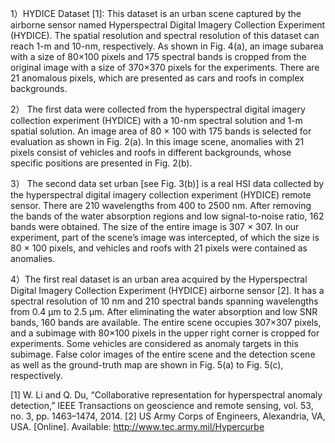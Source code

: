 1）HYDICE Dataset [1]: This dataset is an urban scene captured by the airborne sensor named Hyperspectral Digital Imagery Collection Experiment (HYDICE). The spatial resolution and spectral resolution of this dataset can reach 1-m and 10-nm, respectively. As shown in Fig. 4(a), an image subarea with a size of 80×100 pixels and 175 spectral bands is cropped from the original image with a size of 370×370 pixels for the experiments. There are 21 anomalous pixels, which are presented as cars and roofs in complex backgrounds.


2） The first data were collected from the hyperspectral digital imagery collection experiment (HYDICE) with a 10-nm spectral solution and 1-m spatial solution. An image area of 80 × 100 with 175 bands is selected for evaluation as shown in Fig. 2(a). In this image scene, anomalies with 21 pixels consist of vehicles and roofs in different backgrounds, whose specific positions are presented in Fig. 2(b).

3） The second data set urban [see Fig. 3(b)] is a real HSI data collected by the hyperspectral digital imagery collection experiment (HYDICE) remote sensor. There are 210 wavelengths from 400 to 2500 nm. After removing the bands of the water absorption regions and low signal-to-noise ratio, 162 bands were obtained. The size of the entire image is 307 × 307. In our experiment, part of the scene’s image was intercepted, of which the size is 80 × 100 pixels, and vehicles and roofs with 21 pixels were contained as anomalies.

4）The first real dataset is an urban area acquired by the Hyperspectral Digital Imagery Collection Experiment (HYDICE) airborne sensor [2]. It has a spectral resolution of 10 nm and 210 spectral bands spanning wavelengths from 0.4 μm to 2.5 μm. After eliminating the water absorption and low SNR bands, 160 bands are available. The entire scene occupies 307×307 pixels, and a subimage with 80×100 pixels in the upper right corner is cropped for experiments. Some vehicles are considered as anomaly targets in this subimage. False color images of the entire scene and the detection scene as well as the ground-truth map are shown in Fig. 5(a) to Fig. 5(c), respectively.



[1] W. Li and Q. Du, “Collaborative representation for hyperspectral anomaly detection,” IEEE Transactions on geoscience and remote sensing, vol. 53, no. 3, pp. 1463–1474, 2014.
[2] US Army Corps of Engineers, Alexandria, VA, USA. [Online]. Available: http://www.tec.army.mil/Hypercurbe

